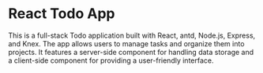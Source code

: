 # React Todo App

This is a full-stack Todo application built with React, antd, Node.js, Express, and Knex. The app allows users to manage tasks and organize them into projects. It features a server-side component for handling data storage and a client-side component for providing a user-friendly interface.